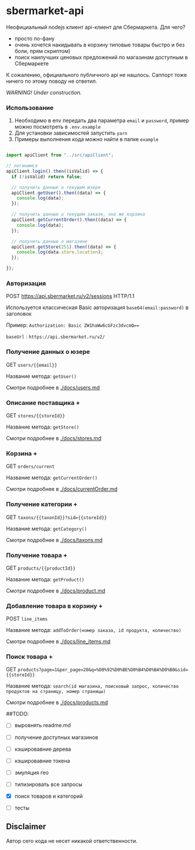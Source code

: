 # sbermarket-api
Неофициальный nodejs клиент api-клиент для Сбермаркета. Для чего?
- просто по-фану
- очень хочется  накидывать в корзину типовые товары быстро и без боли, прям скриптом)
- поиск наилучших ценовых предложений по магазинам доступным в Сбермаркете

К сожалению, официального публичного api не нашлось. Саппорт тоже ничего по этому поводу не ответил.

*WARNING! Under construction.*

### Использование
1. Необходимо в env передать два параметра `email` и `password`, пример можно посмотреть в `.env.example`
2. Для установки зависимостей запустить `yarn`
3. Примеры выполнения кода можно найти в папке `example`

```JavaScript

import apiClient from "../src/apiClient";

// логинимся
apiClient.login().then((isValid) => {
  if (!isValid) return false;

  // получить данные о текущем юзере
  apiClient.getUser().then((data) => {
    console.log(data);
  });

  // получить данные о текущем заказе, оно же корзина
  apiClient.getCurrentOrder().then((data) => {
    console.log(data);
  });

  // получить данные о магазине
  apiClient.getStore(251).then((data) => {
    console.log(data.store.location);
  });

});


```


### Авторизация

POST https://api.sbermarket.ru/v2/sessions HTTP/1.1

Используется классическая Basic авторизация `base64(email:password)` в заголовок

Пример: `Authorization: Basic ZW1haWw6cGFzc3dvcmQ==`

`baseUrl` : `https://api.sbermarket.ru/v2/`


### Получение данных о юзере
GET `users/{{email}}`

Название метода: `getUser()`

Смотри подробнее в [./docs/users.md](./docs/users.md)

### Описание поставщика +
GET `stores/{{storeId}}`

Название метода: `getStore()`


Смотри подробнее в [./docs/stores.md](./docs/stores.md)


### Корзина +
GET `orders/current`

Название метода: `getCurrentOrder()`

Смотри подробнее в [./docs/currentOrder.md](./docs/currentOrder.md)


### Получение категории +
GET `taxons/{{taxonId}}?sid={{storeId}}`

Название метода: `getCategory()`

Смотри подробнее в [./docs/taxons.md](./docs/taxons.md)


### Получение товара +
GET `products/{{productId}}`

Название метода: `getProduct()`

Смотри подробнее в [./docs/product.md](./docs/product.md)


### Добавление товара в корзину +
POST `line_items`

Название метода: `addToOrder(номер заказа, id продукта, количество)`

Смотри подробнее в [./docs/line_items.md](./docs/line_items.md)


### Поиск товара +
GET `products?page=1&per_page=20&q=%D0%92%D0%BE%D0%B4%D0%BA%D0%B0&sid={{storeId}}`

Название метода: `search(id магазина, поисковый запрос, количество продуктов на страницу, номер страницы)`

Смотри подробнее в [./docs/products.md](./docs/products.md)


##TODO:
- [ ] выровнять readme.md
- [ ] получение доступных магазинов
- [ ] кэшировавние дерева
- [ ] кэшировавние токена
- [ ] эмуляция гео
- [ ] типизировать все запросы
- [x] поиск товаров и категорий
- [ ] тесты


## Disclaimer
Автор сего кода не несет никакой ответственности.
